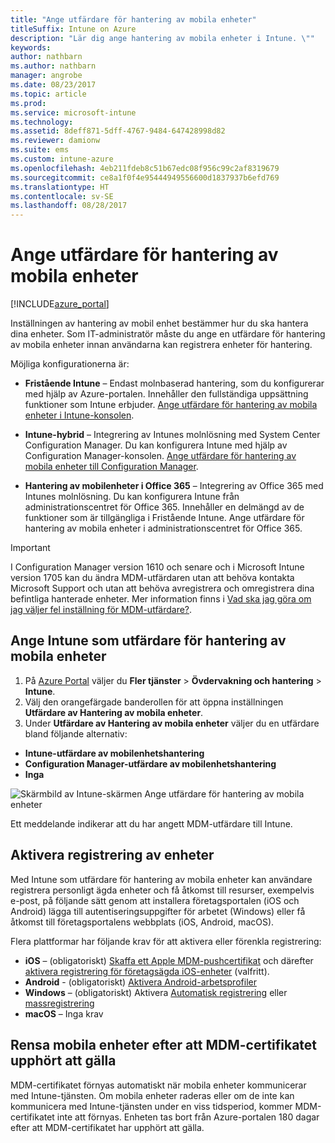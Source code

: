 ```yaml
---
title: "Ange utfärdare för hantering av mobila enheter"
titleSuffix: Intune on Azure
description: "Lär dig ange hantering av mobila enheter i Intune. \""
keywords: 
author: nathbarn
ms.author: nathbarn
manager: angrobe
ms.date: 08/23/2017
ms.topic: article
ms.prod: 
ms.service: microsoft-intune
ms.technology: 
ms.assetid: 8deff871-5dff-4767-9484-647428998d82
ms.reviewer: damionw
ms.suite: ems
ms.custom: intune-azure
ms.openlocfilehash: 4eb211fdeb8c51b67edc08f956c99c2af8319679
ms.sourcegitcommit: ce8a1f0f4e95444949556600d1837937b6efd769
ms.translationtype: HT
ms.contentlocale: sv-SE
ms.lasthandoff: 08/28/2017
---
```

# <a name="set-the-mobile-device-management-authority"></a>Ange utfärdare för hantering av mobila enheter

[!INCLUDE[azure_portal](./includes/azure_portal.md)]

Inställningen av hantering av mobil enhet bestämmer hur du ska hantera dina enheter. Som IT-administratör måste du ange en utfärdare för hantering av mobila enheter innan användarna kan registrera enheter för hantering.

Möjliga konfigurationerna är:

- **Fristående Intune** – Endast molnbaserad hantering, som du konfigurerar med hjälp av Azure-portalen. Innehåller den fullständiga uppsättning funktioner som Intune erbjuder. [Ange utfärdare för hantering av mobila enheter i Intune-konsolen](#set-mdm-authority-to-intune).

- **Intune-hybrid** – Integrering av Intunes molnlösning med System Center Configuration Manager. Du kan konfigurera Intune med hjälp av Configuration Manager-konsolen. [Ange utfärdare för hantering av mobila enheter till Configuration Manager](https://docs.microsoft.com/sccm/mdm/deploy-use/configure-intune-subscription).

- **Hantering av mobilenheter i Office 365** – Integrering av Office 365 med Intunes molnlösning. Du kan konfigurera Intune från administrationscentret för Office 365. Innehåller en delmängd av de funktioner som är tillgängliga i Fristående Intune. Ange utfärdare för hantering av mobila enheter i administrationscentret för Office 365.

>[!IMPORTANT]    
I Configuration Manager version 1610 och senare och i Microsoft Intune version 1705 kan du ändra MDM-utfärdaren utan att behöva kontakta Microsoft Support och utan att behöva avregistrera och omregistrera dina befintliga hanterade enheter. Mer information finns i [Vad ska jag göra om jag väljer fel inställning för MDM-utfärdare?](/intune-classic/deploy-use/prerequisites-for-enrollment#what-to-do-if-you-choose-the-wrong-mdm-authority-setting).

## <a name="set-mdm-authority-to-intune"></a>Ange Intune som utfärdare för hantering av mobila enheter

1. På [Azure Portal](https://portal.azure.com) väljer du **Fler tjänster** > **Övdervakning och hantering** > **Intune**.
2. Välj den orangefärgade banderollen för att öppna inställningen **Utfärdare av Hantering av mobila enheter**.
3. Under **Utfärdare av Hantering av mobila enheter** väljer du en utfärdare bland följande alternativ:
  - **Intune-utfärdare av mobilenhetshantering**
  - **Configuration Manager-utfärdare av mobilenhetshantering**
  - **Inga**

  ![Skärmbild av Intune-skärmen Ange utfärdare för hantering av mobila enheter](media/set-mdm-auth.png)

  Ett meddelande indikerar att du har angett MDM-utfärdare till Intune.

## <a name="enable-device-enrollment"></a>Aktivera registrering av enheter

Med Intune som utfärdare för hantering av mobila enheter kan användare registrera personligt ägda enheter och få åtkomst till resurser, exempelvis e-post, på följande sätt genom att installera företagsportalen (iOS och Android) lägga till autentiseringsuppgifter för arbetet (Windows) eller få åtkomst till företagsportalens webbplats (iOS, Android, macOS).

Flera plattformar har följande krav för att aktivera eller förenkla registrering:
- **iOS** – (obligatoriskt) [Skaffa ett Apple MDM-pushcertifikat](apple-mdm-push-certificate-get.md) och därefter [aktivera registrering för företagsägda iOS-enheter](ios-enroll.md) (valfritt).
- **Android** - (obligatoriskt) [Aktivera Android-arbetsprofiler](android-enroll.md)
- **Windows** – (obligatoriskt) Aktivera [Automatisk registrering](windows-enroll.md) eller [massregistrering](windows-bulk-enroll.md)
- **macOS** – Inga krav


## <a name="mobile-device-cleanup-after-mdm-certificate-expiration"></a>Rensa mobila enheter efter att MDM-certifikatet upphört att gälla

MDM-certifikatet förnyas automatiskt när mobila enheter kommunicerar med Intune-tjänsten. Om mobila enheter raderas eller om de inte kan kommunicera med Intune-tjänsten under en viss tidsperiod, kommer MDM-certifikatet inte att förnyas. Enheten tas bort från Azure-portalen 180 dagar efter att MDM-certifikatet har upphört att gälla.
